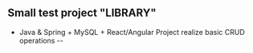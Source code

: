 Small test project "LIBRARY"
--
* Java & Spring + MySQL + React/Angular
Project realize basic CRUD operations
--